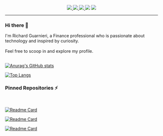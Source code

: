 <div align="center">
    <a href="mailto:richard.gm@outlook.com">
        <img src="https://img.shields.io/badge/Outlook-Email-informational?style=for-the-badge&logo=microsoft&logoColor=white&color=0078d4">
    </a>
    <a href="https://www.linkedin.com/in/rguarnieri/">
        <img src="https://img.shields.io/badge/LinkedIn-Profile-informational?style=for-the-badge&logo=linkedin&logoColor=white&color=0a66c2">
    </a>
    <a href="https://twitter.com/ric_guarnieri">
        <img src="https://img.shields.io/badge/Twitter-Profile-informational?style=for-the-badge&logo=twitter&logoColor=white&color=0C9EF7">
    </a>
        <img src="https://img.shields.io/badge/Discord-Wrathard2323-informational?style=for-the-badge&logo=discord&logoColor=white&color=5865f2">
    <a href="https://richardguarnieri.github.io/docs/Richard_Guarnieri_Resume.pdf">
        <img src="https://img.shields.io/badge/Download%20Resume-Here%20%E2%86%92-gray.svg?colorA=DF5E66&colorB=D91A26&style=for-the-badge">
    </a>
</div>
<hr>

### Hi there 👋

I'm Richard Guarnieri, a Finance professional who is passionate about technology and inspired by curiosity.
<br>
<br>
Feel free to scoop in and explore my profile.
<br>
<br>


<!-- GitHub README Stats by https://github.com/anuraghazra/github-readme-stats/blob/master/readme.md -->

[![Anurag's GitHub stats](https://github-readme-stats.vercel.app/api?username=richardguarnieri&count_private=true&show_icons=true)](https://github.com/richardguarnieri/)

[![Top Langs](https://github-readme-stats.vercel.app/api/top-langs/?username=richardguarnieri&layout=compact)](https://github.com/richardguarnieri/)

### Pinned Repositories ⚡
<br>

[![Readme Card](https://github-readme-stats.vercel.app/api/pin/?username=richardguarnieri&repo=personal-asset-manager&s)](https://github.com/richardguarnieri/personal-asset-manager)

[![Readme Card](https://github-readme-stats.vercel.app/api/pin/?username=richardguarnieri&repo=weather-dashboard)](https://github.com/richardguarnieri/weather-dashboard)

[![Readme Card](https://github-readme-stats.vercel.app/api/pin/?username=richardguarnieri&repo=work-day-scheduler)](https://github.com/richardguarnieri/work-day-scheduler)
